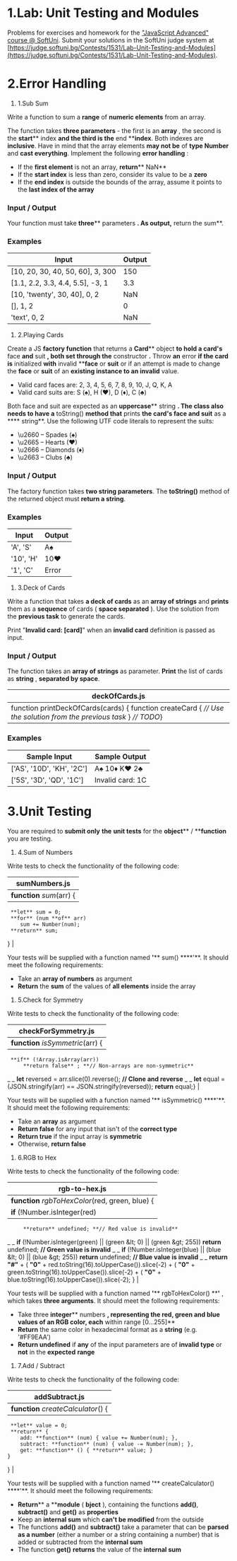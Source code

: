 # 1.Lab: Unit Testing and Modules

Problems for exercises and homework for the [&quot;JavaScript Advanced&quot; course @ SoftUni](https://softuni.bg/courses/js-advanced). Submit your solutions in the SoftUni judge system at [https://judge.softuni.bg/Contests/1531/Lab-Unit-Testing-and-Modules](https://judge.softuni.bg/Contests/1531/Lab-Unit-Testing-and-Modules).

# 2.Error Handling

1. 1.Sub Sum

Write a function to sum a **range** of **numeric elements** from an array.

The function takes **three parameters** - the first is an **array** , the second is the **start**** index **and the third is the** end ****index**. Both indexes are **inclusive**. Have in mind that the array elements **may not be** of **type Number** and **cast everything**. Implement the following **error handling** :

- If the **first element** is not an array, **return**** NaN**
- If the **start index** is less than zero, consider its value to be a **zero**
- If the **end index** is outside the bounds of the array, assume it points to the **last index of the array**

### Input / Output

Your function must take **three**** parameters **. As output,** return the sum**.

### Examples

| Input | Output |
| --- | --- |
| [10, 20, 30, 40, 50, 60], 3, 300 | 150 |
| [1.1, 2.2, 3.3, 4.4, 5.5], -3, 1 | 3.3 |
| [10, &#39;twenty&#39;, 30, 40], 0, 2 | NaN |
| [], 1, 2 | 0 |
| &#39;text&#39;, 0, 2 | NaN |

1. 2.Playing Cards

Create a JS **factory function** that returns a **Card**** object **to hold a card&#39;s** face **and** suit **, both set through the** constructor **.** Throw ****an**** error **if the card is** initialized **with** invalid ****face** or **suit** or if an attempt is made to change the **face** or **suit** of an **existing instance to an invalid** value.

- Valid card faces are: 2, 3, 4, 5, 6, 7, 8, 9, 10, J, Q, K, A
- Valid card suits are: S (♠), H (♥), D (♦), C (♣)

Both face and suit are expected as an **uppercase**** string **. The class also needs to have a** toString() **method that** prints **the card&#39;s face and suit** as a **** string**. Use the following UTF code literals to represent the suits:

- \u2660 – Spades (♠)
- \u2665 – Hearts (♥)
- \u2666 – Diamonds (♦)
- \u2663 – Clubs (♣)

### Input / Output

The factory function takes **two string parameters**. The **toString()** method of the returned object must **return a string**.

### Examples

| Input | Output |
| --- | --- |
| &#39;A&#39;, &#39;S&#39; | A♠ |
| &#39;10&#39;, &#39;H&#39; | 10♥ |
| &#39;1&#39;, &#39;C&#39; | Error |

1. 3.Deck of Cards

Write a function that takes **a deck of cards** as an **array of strings** and **prints** them as a **sequence** of cards ( **space separated** ). Use the solution from the **previous task** to generate the cards.

Print &quot;**Invalid card: [card]**&quot; when an **invalid card** definition is passed as input.

### Input / Output

The function takes an **array of strings** as parameter. **Print** the list of cards as **string** , **separated by space**.

| deckOfCards.js |
| --- |
| function printDeckOfCards(cards) {  function createCard {     _// Use the solution from the previous task_   }    _// TODO_} |

### Examples

| Sample Input | Sample Output |
| --- | --- |
| [&#39;AS&#39;, &#39;10D&#39;, &#39;KH&#39;, &#39;2C&#39;] | A♠ 10♦ K♥ 2♣ |
| [&#39;5S&#39;, &#39;3D&#39;, &#39;QD&#39;, &#39;1C&#39;] | Invalid card: 1C |

# 3.Unit Testing

You are required to **submit only**  **the**  **unit tests** for the **object**** / ****function** you are testing.

1. 4.Sum of Numbers

Write tests to check the functionality of the following code:

| sumNumbers.js |
| --- |
| **function** _sum_(arr) {
     **let** sum = 0;
     **for** (num **of** arr)
        sum += Number(num);
     **return** sum;
} |

Your tests will be supplied with a function named **&#39;**** sum() ****&#39;**. It should meet the following requirements:

- Take an **array of numbers** as argument
- **Return** the **sum** of the values of **all elements** inside the array

1. 5.Check for Symmetry

Write tests to check the functionality of the following code:

| checkForSymmetry.js |
| --- |
| **function** _isSymmetric_(arr) {
     **if** (!Array.isArray(arr))
         **return false** ; **// Non-arrays are non-symmetric**
 _   _ **let** reversed = arr.slice(0).reverse(); **// Clone and reverse**
 _   _ **let** equal = (JSON.stringify(arr) == JSON.stringify(reversed));
     **return** equal;} |

Your tests will be supplied with a function named **&#39;**** isSymmetric() ****&#39;**. It should meet the following requirements:

- Take an **array** as argument
- **Return false** for any input that isn&#39;t of the **correct type**
- **Return true** if the input array is **symmetric**
- Otherwise, **return false**

1. 6.RGB to Hex

Write tests to check the functionality of the following code:

| rgb-to-hex.js |
| --- |
| **function** _rgbToHexColor_(red, green, blue) {
     **if** (!Number.isInteger(red) || (red \&lt; 0) || (red \&gt; 255))
         **return** undefined; **// Red value is invalid**
 _   _ **if** (!Number.isInteger(green) || (green \&lt; 0) || (green \&gt; 255))
         **return** undefined; **// Green value is invalid**
 _   _ **if** (!Number.isInteger(blue) || (blue \&lt; 0) || (blue \&gt; 255))
         **return** undefined; **// Blue value is invalid**
 _   _ **return**  **&quot;#&quot;** +
        ( **&quot;0&quot;** + red.toString(16).toUpperCase()).slice(-2) +
        ( **&quot;0&quot;** + green.toString(16).toUpperCase()).slice(-2) +
        ( **&quot;0&quot;** + blue.toString(16).toUpperCase()).slice(-2);
} |

Your tests will be supplied with a function named **&#39;**** rgbToHexColor() ****&#39;** , which takes **three arguments**. It should meet the following requirements:

- Take three **integer**** numbers **, representing the red, green and blue values of an RGB color, each** within range [0…255]**
- **Return** the same color in hexadecimal format as a **string** (e.g. &#39;#FF9EAA&#39;)
- **Return undefined** if **any** of the input parameters are of **invalid type** or **not** in the **expected**  **range**

1. 7.Add / Subtract

Write tests to check the functionality of the following code:

| addSubtract.js |
| --- |
| **function** _createCalculator_() {
     **let** value = 0;
     **return** {
        add: **function** (num) { value += Number(num); },
        subtract: **function** (num) { value -= Number(num); },
        get: **function** () { **return** value; }
    }
} |

Your tests will be supplied with a function named **&#39;**** createCalculator() ****&#39;**. It should meet the following requirements:

- **Return**** a ****module** ( **bject** ), containing the functions **add()**, **subtract()** and **get()** as **properties**
- Keep an **internal sum** which **can&#39;t be modified** from the outside
- The functions **add()** and **subtract()** take a parameter that can be **parsed as a number** (either a number or a string containing a number) that is added or subtracted from the **internal sum**
- The function **get()**  **returns** the value of the **internal sum**